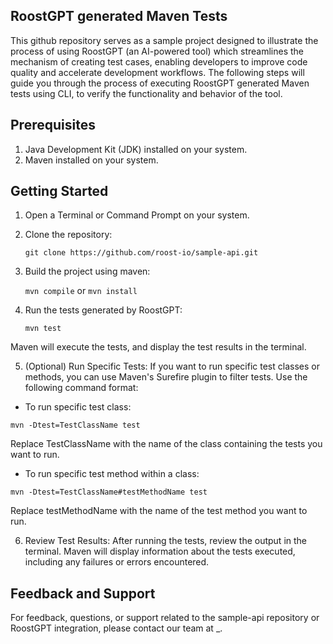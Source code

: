 ## RoostGPT generated Maven Tests

This github repository serves as a sample project designed to illustrate the process of using RoostGPT (an AI-powered tool) which streamlines the mechanism of creating test cases, enabling developers to improve code quality and accelerate development workflows.
The following steps will guide you through the process of executing RoostGPT generated Maven tests using CLI, to verify the functionality and behavior of the tool.

## Prerequisites
1. Java Development Kit (JDK) installed on your system.
2. Maven installed on your system.

## Getting Started

1. Open a Terminal or Command Prompt on your system.

2. Clone the repository:
   
    ```
    git clone https://github.com/roost-io/sample-api.git
    ```

4. Build the project using maven:

   ``` mvn compile ``` or ```mvn install```

5. Run the tests generated by RoostGPT:
   ```
   mvn test
   ```
Maven will execute the tests, and display the test results in the terminal.

5. (Optional) Run Specific Tests: If you want to run specific test classes or methods, you can use Maven's Surefire plugin to filter tests. Use the following command format:

  - To run specific test class:
  ```
  mvn -Dtest=TestClassName test
  ```
Replace TestClassName with the name of the class containing the tests you want to run.

  - To run specific test method within a class:
  ```
  mvn -Dtest=TestClassName#testMethodName test
  ```
Replace testMethodName with the name of the test method you want to run.

6. Review Test Results: After running the tests, review the output in the terminal. Maven will display information about the tests executed, including any failures or errors encountered.

## Feedback and Support
For feedback, questions, or support related to the sample-api repository or RoostGPT integration, please contact our team at _.

